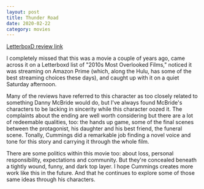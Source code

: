 ```yaml
---
layout: post
title: Thunder Road
date: 2020-02-22
category: movies
---
```

 
[LetterboxD review link](https://letterboxd.com/samarthbhaskar/film/thunder-road-2018/)

I completely missed that this was a movie a couple of years ago, came across it on a Letterboxd list of "2010s Most Overlooked Films," noticed it was streaming on Amazon Prime (which, along the Hulu, has some of the best streaming choices these days), and caught up with it on a quiet Saturday afternoon.

Many of the reviews have referred to this character as too closely related to something Danny McBride would do, but I've always found McBride's characters to be lacking in sincerity while this character oozed it. The complaints about the ending are well worth considering but there are a lot of redeemable qualities, too: the hands up game, some of the final scenes between the protagonist, his daughter and his best friend, the funeral scene. Tonally, Cummings did a remarkable job finding a novel voice and tone for this story and carrying it through the whole film. 

There are some politics within this movie too: about loss, personal responsibility, expectations and community. But they're concealed beneath a tightly wound, funny, and dark top layer. I hope Cummings creates more work like this in the future. And that he continues to explore some of those same ideas through his characters.